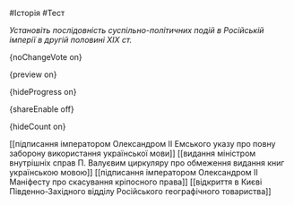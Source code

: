 #Історія #Тест

*Установіть послідовність суспільно-політичних подій в Російській імперії в другій половині ХІХ ст.*

{noChangeVote on}

{preview on}

{hideProgress on}

{shareEnable off}

{hideCount on}

[[підписання імператором Олександром ІІ Емського указу про повну заборону використання української мови]]
[[видання міністром внутрішніх справ П. Валуєвим циркуляру про обмеження видання книг українською мовою]]
[[підписання імператором Олександром ІІ Маніфесту про скасування кріпосного права]]
[[відкриття в Києві Південно-Західного відділу Російського географічного товариства]]
